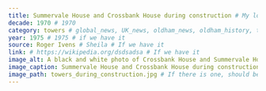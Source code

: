 ```yaml
---
title: Summervale House and Crossbank House during construction # My lovely content
decade: 1970 # 1970
category: towers # global_news, UK_news, oldham_news, oldham_history, towers, surrounding_estate # Always exactly one category
year: 1975 # 1975 # if we have it
source: Roger Ivens # Sheila # If we have it
link: # https://wikipedia.org/dsdsadsa # If we have it
image_alt: A black and white photo of Crossbank House and Summervale House during construction. There is a crane in front of the towers. There are two people walking in the foreground of the image. # If there is one
image_caption: Summervale House and Crossbank House during construction # If there is one
image_path: towers_during_construction.jpg # If there is one, should be colocated with the index.md file in the folder
---
```

